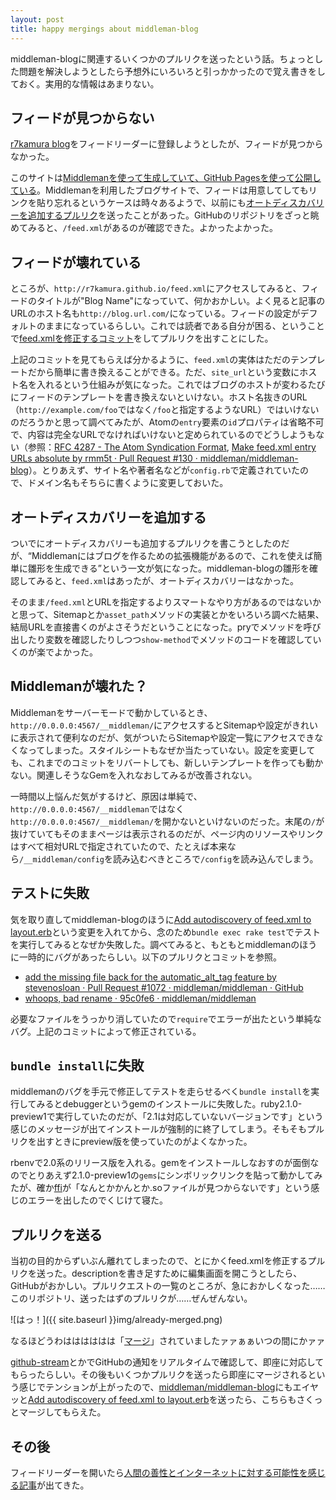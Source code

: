 ```yaml
---
layout: post
title: happy mergings about middleman-blog
---
```


middleman-blogに関連するいくつかのプルリクを送ったという話。ちょっとした問題を解決しようとしたら予想外にいろいろと引っかかったので覚え書きをしておく。実用的な情報はあまりない。

## フィードが見つからない

[r7kamura blog](http://r7kamura.github.io/)をフィードリーダーに登録しようとしたが、フィードが見つからなかった。

このサイトは[Middlemanを使って生成していて、GitHub Pagesを使って公開している](http://r7kamura.github.io/2013/11/10/hello-world.html)。Middlemanを利用したブログサイトで、フィードは用意してしてもリンクを貼り忘れるというケースは時々あるようで、以前にも[オートディスカバリーを追加するプルリク](https://github.com/f440/f440.github.com/pull/1)を送ったことがあった。GitHubのリポジトリをざっと眺めてみると、`/feed.xml`があるのが確認できた。よかったよかった。

## フィードが壊れている

ところが、`http://r7kamura.github.io/feed.xml`にアクセスしてみると、フィードのタイトルが"Blog Name"になっていて、何かおかしい。よく見ると記事のURLのホスト名も`http://blog.url.com/`になっている。フィードの設定がデフォルトのままになっているらしい。これでは読者である自分が困る、ということで[feed.xmlを修正するコミット](https://github.com/r7kamura/r7kamura.github.io/commit/de4387d8e20b55dd1e95063f01b3baae953e3583)をしてプルリクを出すことにした。

上記のコミットを見てもらえば分かるように、`feed.xml`の実体はただのテンプレートだから簡単に書き換えることができる。ただ、`site_url`という変数にホスト名を入れるという仕組みが気になった。これではブログのホストが変わるたびにフィードのテンプレートを書き換えないといけない。ホスト名抜きのURL（`http://example.com/foo`ではなく`/foo`と指定するようなURL）ではいけないのだろうかと思って調べてみたが、Atomの`entry`要素の`id`プロパティは省略不可で、内容は完全なURLでなければいけないと定められているのでどうしようもない（参照：[RFC 4287 - The Atom Syndication Format](http://tools.ietf.org/html/rfc4287), [Make feed.xml entry URLs absolute by rmm5t · Pull Request #130 · middleman/middleman-blog](https://github.com/middleman/middleman-blog/pull/130)）。とりあえず、サイト名や著者名などが`config.rb`で定義されていたので、ドメイン名もそちらに書くように変更しておいた。

## オートディスカバリーを追加する

ついでにオートディスカバリーも追加するプルリクを書こうとしたのだが、<q cite="http://r7kamura.github.io/2013/11/10/hello-world.html">Middlemanにはブログを作るための拡張機能があるので、これを使えば簡単に雛形を生成できる</q>という一文が気になった。middleman-blogの雛形を確認してみると、`feed.xml`はあったが、オートディスカバリーはなかった。

そのまま`/feed.xml`とURLを指定するよりスマートなやり方があるのではないかと思って、Sitemapとか`asset_path`メソッドの実装とかをいろいろ調べた結果、結局URLを直接書くのがよさそうだということになった。pryでメソッドを呼び出したり変数を確認したりしつつ`show-method`でメソッドのコードを確認していくのが楽でよかった。

## Middlemanが壊れた？

Middlemanをサーバーモードで動かしているとき、`http://0.0.0.0:4567/__middleman/`にアクセスするとSitemapや設定がきれいに表示されて便利なのだが、気がついたらSitemapや設定一覧にアクセスできなくなってしまった。スタイルシートもなぜか当たっていない。設定を変更しても、これまでのコミットをリバートしても、新しいテンプレートを作っても動かない。関連しそうなGemを入れなおしてみるが改善されない。

一時間以上悩んだ気がするけど、原因は単純で、`http://0.0.0.0:4567/__middleman`ではなく`http://0.0.0.0:4567/__middleman/`を開かないといけないのだった。末尾の`/`が抜けていてもそのままページは表示されるのだが、ページ内のリソースやリンクはすべて相対URLで指定されていたので、たとえば本来なら`/__middleman/config`を読み込むべきところで`/config`を読み込んでしまう。

## テストに失敗

気を取り直してmiddleman-blogのほうに[Add autodiscovery of feed.xml to layout.erb](https://github.com/middleman/middleman-blog/commit/f81fc5f2b27826ed91d2885d5a1abde833798984)という変更を入れてから、念のため`bundle exec rake test`でテストを実行してみるとなぜか失敗した。調べてみると、もともとmiddlemanのほうに一時的にバグがあったらしい。以下のプルリクとコミットを参照。

* [add the missing file back for the automatic_alt_tag feature by stevenosloan · Pull Request #1072 · middleman/middleman · GitHub](https://github.com/middleman/middleman/pull/1072)
* [whoops, bad rename · 95c0fe6 · middleman/middleman](https://github.com/middleman/middleman/commit/95c0fe60accc2bc5a8e4d559e0263da977ddbcb2)

必要なファイルをうっかり消していたので`require`でエラーが出たという単純なバグ。上記のコミットによって修正されている。

## `bundle install`に失敗

middlemanのバグを手元で修正してテストを走らせるべく`bundle install`を実行してみるとdebuggerというgemのインストールに失敗した。ruby2.1.0-preview1で実行していたのだが、「2.1は対応していないバージョンです」という感じのメッセージが出てインストールが強制的に終了してしまう。そもそもプルリクを出すときにpreview版を使っていたのがよくなかった。

rbenvで2.0系のリリース版を入れる。gemをインストールしなおすのが面倒なのでとりあえず2.1.0-preview1の`gems`にシンボリックリンクを貼って動かしてみたが、確か[ffi](http://rubygems.org/gems/ffi)が「なんとかかんとか.soファイルが見つからないです」という感じのエラーを出したのでくじけて寝た。

## プルリクを送る

当初の目的からずいぶん離れてしまったので、とにかくfeed.xmlを修正するプルリクを送った。descriptionを書き足すために編集画面を開こうとしたら、GitHubがおかしい。プルリクエストの一覧のところが、急におかしくなった……このリポジトリ、送ったはずのプルリクが……ぜんぜんない。

![はっ！]({{ site.baseurl }}img/already-merged.png)

なるほどうわはははははは「[マージ](https://github.com/r7kamura/r7kamura.github.io/pull/1)」されていましたァァぁぁいつの間にかァァ

[github-stream](https://github.com/r7kamura/github-stream)とかでGitHubの通知をリアルタイムで確認して、即座に対応してもらったらしい。その後もいくつかプルリクを送ったら即座にマージされるという感じでテンションが上がったので、[middleman/middleman-blog](https://github.com/middleman/middleman-blog/)にもエイヤッと[Add autodiscovery of feed.xml to layout.erb](https://github.com/middleman/middleman-blog/pull/173)を送ったら、こちらもさくっとマージしてもらえた。

## その後

フィードリーダーを開いたら[人間の善性とインターネットに対する可能性を感じる記事](http://r7kamura.github.io/2013/11/15/happy-pull-request.html)が出てきた。
